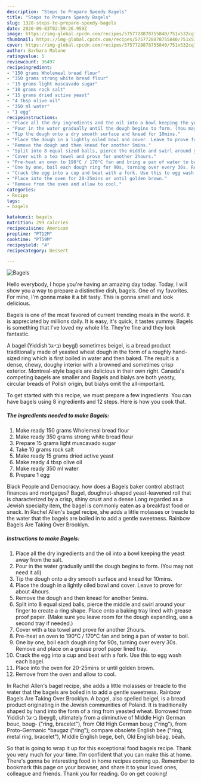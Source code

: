 ```yaml
---
description: "Steps to Prepare Speedy Bagels"
title: "Steps to Prepare Speedy Bagels"
slug: 1328-steps-to-prepare-speedy-bagels
date: 2020-09-03T02:59:26.959Z
image: https://img-global.cpcdn.com/recipes/5757728878755840/751x532cq70/bagels-recipe-main-photo.jpg
thumbnail: https://img-global.cpcdn.com/recipes/5757728878755840/751x532cq70/bagels-recipe-main-photo.jpg
cover: https://img-global.cpcdn.com/recipes/5757728878755840/751x532cq70/bagels-recipe-main-photo.jpg
author: Barbara Malone
ratingvalue: 5
reviewcount: 36497
recipeingredient:
- "150 grams Wholemeal bread flour"
- "350 grams strong white bread flour"
- "15 grams light muscavado sugar"
- "10 grams rock salt"
- "15 grams dried active yeast"
- "4 tbsp olive oil"
- "350 ml water"
- "1 egg"
recipeinstructions:
- "Place all the dry ingredients and the oil into a bowl keeping the yeast away from the salt."
- "Pour in the water gradually until the dough begins to form. (You may not need it all)"
- "Tip the dough onto a dry smooth surface and knead for 10mins."
- "Place the dough in a lightly oiled bowl and cover. Leave to prove for about 4hours."
- "Remove the dough and then knead for another 5mins."
- "Split into 8 equal sized balls, pierce the middle and swirl around your finger to create a ring shape. Place onto a baking tray lined with grease proof paper. (Make sure you leave room for the dough expanding, use a second tray if needed.)"
- "Cover with a tea towel and prove for another 2hours."
- "Pre-heat an oven to 190°C / 170°C fan and bring a pan of water to boil."
- "One by one, boil each dough ring for 90s, turning over every 30s. Remove and place on a grease proof paper lined tray."
- "Crack the egg into a cup and beat with a fork. Use this to egg wash each bagel."
- "Place into the oven for 20-25mins or until golden brown."
- "Remove from the oven and allow to cool."
categories:
- Recipe
tags:
- bagels

katakunci: bagels 
nutrition: 299 calories
recipecuisine: American
preptime: "PT12M"
cooktime: "PT59M"
recipeyield: "4"
recipecategory: Dessert

---
```



![Bagels](https://img-global.cpcdn.com/recipes/5757728878755840/751x532cq70/bagels-recipe-main-photo.jpg)

Hello everybody, I hope you're having an amazing day today. Today, I will show you a way to prepare a distinctive dish, bagels. One of my favorites. For mine, I'm gonna make it a bit tasty. This is gonna smell and look delicious.

Bagels is one of the most favored of current trending meals in the world. It is appreciated by millions daily. It is easy, it's quick, it tastes yummy. Bagels is something that I've loved my whole life. They're fine and they look fantastic.

A bagel (Yiddish בײגל) beygl) sometimes beigel, is a bread product traditionally made of yeasted wheat dough in the form of a roughly hand-sized ring which is first boiled in water and then baked. The result is a dense, chewy, doughy interior with a browned and sometimes crisp exterior. Montreal-style bagels are delicious in their own right. Canada&#39;s competing bagels are smaller and Bagels and bialys are both yeasty, circular breads of Polish origin, but bialys omit the all-important.


To get started with this recipe, we must prepare a few ingredients. You can have bagels using 8 ingredients and 12 steps. Here is how you cook that.

<!--inarticleads1-->

##### The ingredients needed to make Bagels:

1. Make ready 150 grams Wholemeal bread flour
1. Make ready 350 grams strong white bread flour
1. Prepare 15 grams light muscavado sugar
1. Take 10 grams rock salt
1. Make ready 15 grams dried active yeast
1. Make ready 4 tbsp olive oil
1. Make ready 350 ml water
1. Prepare 1 egg


Black People and Democracy. how does a Bagels baker control abstract finances and mortgages? Bagel, doughnut-shaped yeast-leavened roll that is characterized by a crisp, shiny crust and a dense Long regarded as a Jewish specialty item, the bagel is commonly eaten as a breakfast food or snack. In Rachel Allen&#39;s bagel recipe, she adds a little molasses or treacle to the water that the bagels are boiled in to add a gentle sweetness. Rainbow Bagels Are Taking Over Brooklyn. 

<!--inarticleads2-->

##### Instructions to make Bagels:

1. Place all the dry ingredients and the oil into a bowl keeping the yeast away from the salt.
1. Pour in the water gradually until the dough begins to form. (You may not need it all)
1. Tip the dough onto a dry smooth surface and knead for 10mins.
1. Place the dough in a lightly oiled bowl and cover. Leave to prove for about 4hours.
1. Remove the dough and then knead for another 5mins.
1. Split into 8 equal sized balls, pierce the middle and swirl around your finger to create a ring shape. Place onto a baking tray lined with grease proof paper. (Make sure you leave room for the dough expanding, use a second tray if needed.)
1. Cover with a tea towel and prove for another 2hours.
1. Pre-heat an oven to 190°C / 170°C fan and bring a pan of water to boil.
1. One by one, boil each dough ring for 90s, turning over every 30s. Remove and place on a grease proof paper lined tray.
1. Crack the egg into a cup and beat with a fork. Use this to egg wash each bagel.
1. Place into the oven for 20-25mins or until golden brown.
1. Remove from the oven and allow to cool.


In Rachel Allen&#39;s bagel recipe, she adds a little molasses or treacle to the water that the bagels are boiled in to add a gentle sweetness. Rainbow Bagels Are Taking Over Brooklyn. A bagel, also spelled beigel, is a bread product originating in the Jewish communities of Poland. It is traditionally shaped by hand into the form of a ring from yeasted wheat. Borrowed from Yiddish בייגל‎ (beygl), ultimately from a diminutive of Middle High German bouc, boug- (&#34;ring, bracelet&#34;), from Old High German boug (&#34;ring&#34;), from Proto-Germanic *baugaz (&#34;ring&#34;); compare obsolete English bee (&#34;ring, metal ring, bracelet&#34;), Middle English bege, beh, Old English bēag, bēah. 

So that is going to wrap it up for this exceptional food bagels recipe. Thank you very much for your time. I'm confident that you can make this at home. There's gonna be interesting food in home recipes coming up. Remember to bookmark this page on your browser, and share it to your loved ones, colleague and friends. Thank you for reading. Go on get cooking!

